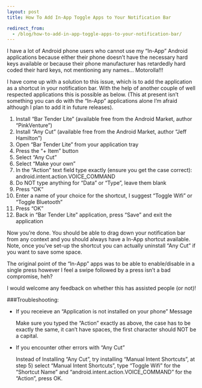 ```yaml
---
layout: post
title: How To Add In-App Toggle Apps to Your Notification Bar

redirect_from:
  - /blog/how-to-add-in-app-toggle-apps-to-your-notification-bar/
---
```


I have a lot of Android phone users who cannot use my “In-App” Android applications because either their phone doesn’t have the necessary hard keys available or because their phone manufacturer has retardedly hard coded their hard keys, not mentioning any names… Motorolla!!!

I have come up with a solution to this issue, which is to add the application as a shortcut in your notification bar.  With the help of another couple of well respected applications this is possible as below.  (This at present isn’t something you can do with the “In-App” applications alone I’m afraid although I plan to add it in future releases).

1. Install “Bar Tender Lite” (available free from the Android Market, author “PinkVenture”)
2. Install “Any Cut” (available free from the Android Market, author “Jeff Hamilton”)
3. Open “Bar Tender Lite” from your application tray
4. Press the “+ Item” button
5. Select “Any Cut”
6. Select “Make your own”
7. In the “Action” text field type exactly (ensure you get the case correct):
			android.intent.action.VOICE_COMMAND
8. Do NOT type anything for “Data” or “Type”, leave them blank
9. Press “OK”
10. Enter a name of your choice for the shortcut, I suggest “Toggle Wifi” or “Toggle Bluetooth”
11. Press “OK”
12. Back in “Bar Tender Lite” application, press “Save” and exit the application

Now you’re done. You should be able to drag down your notification bar from any context and you should always have a In-App shortcut available.  Note, once you’ve set-up the shortcut you can actually uninstall “Any Cut” if you want to save some space.

The original point of the “In-App” apps was to be able to enable/disable in a single press however I feel a swipe followed by a press isn’t a bad compromise, heh?

I would welcome any feedback on whether this has assisted people (or not)!

###Troubleshooting:

- If you receieve an “Application is not installed on your phone” Message

    Make sure you typed the “Action” exactly as above, the case has to be exactly the same, it can’t have spaces, the first character should NOT be a capital.

- If you encounter other errors with “Any Cut”

    Instead of Installing “Any Cut”, try installing “Manual Intent Shortcuts”, at step 5) select “Manual Intent Shortcuts”, type “Toggle Wifi” for the “Shortcut Name” and “android.intent.action.VOICE_COMMAND” for the “Action”, press OK. 

